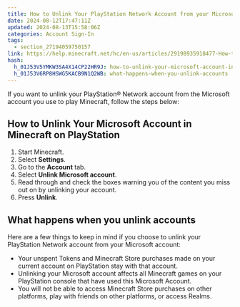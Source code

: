 ```yaml
---
title: How to Unlink Your PlayStation Network Account from your Microsoft Account in Minecraft
date: 2024-08-12T17:47:11Z
updated: 2024-08-13T15:58:06Z
categories: Account Sign-In
tags:
  - section_27194059750157
link: https://help.minecraft.net/hc/en-us/articles/29198935918477-How-to-Unlink-Your-PlayStation-Network-Account-from-your-Microsoft-Account-in-Minecraft
hash:
  h_01J53V5YMKW3SA4X14CP22HR9J: how-to-unlink-your-microsoft-account-in-minecraft-on-playstation
  h_01J53V6RP8HSWG5KACB9N1Q2WB: what-happens-when-you-unlink-accounts
---
```


If you want to unlink your PlayStation® Network account from the Microsoft account you use to play Minecraft, follow the steps below:

## How to Unlink Your Microsoft Account in Minecraft on PlayStation

1.  Start Minecraft. 
2.  Select **Settings**. 
3.  Go to the **Account** tab. 
4.  Select **Unlink Microsoft account**. 
5.  Read through and check the boxes warning you of the content you miss out on by unlinking your account. 
6.  Press **Unlink**. 

## What happens when you unlink accounts

Here are a few things to keep in mind if you choose to unlink your PlayStation Network account from your Microsoft account: 

- Your unspent Tokens and Minecraft Store purchases made on your current account on PlayStation stay with that account. 
- Unlinking your Microsoft account affects all Minecraft games on your PlayStation console that have used this Microsoft Account. 
- You will not be able to access Minecraft Store purchases on other platforms, play with friends on other platforms, or access Realms.
